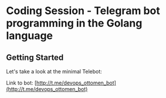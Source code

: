 # Coding Session - Telegram bot programming in the Golang language

## Getting Started

Let's take a look at the minimal Telebot:

Link to bot: [http://t.me/devops_ottomen_bot](http://t.me/devops_ottomen_bot)
